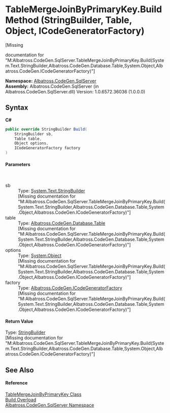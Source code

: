 # TableMergeJoinByPrimaryKey.Build Method (StringBuilder, Table, Object, ICodeGeneratorFactory)
 

\[Missing <summary> documentation for "M:Albatross.CodeGen.SqlServer.TableMergeJoinByPrimaryKey.Build(System.Text.StringBuilder,Albatross.CodeGen.Database.Table,System.Object,Albatross.CodeGen.ICodeGeneratorFactory)"\]

**Namespace:**&nbsp;<a href="N_Albatross_CodeGen_SqlServer.md">Albatross.CodeGen.SqlServer</a><br />**Assembly:**&nbsp;Albatross.CodeGen.SqlServer (in Albatross.CodeGen.SqlServer.dll) Version: 1.0.6572.36036 (1.0.0.0)

## Syntax

**C#**<br />
``` C#
public override StringBuilder Build(
	StringBuilder sb,
	Table table,
	Object options,
	ICodeGeneratorFactory factory
)
```


#### Parameters
&nbsp;<dl><dt>sb</dt><dd>Type: <a href="http://msdn2.microsoft.com/en-us/library/y9sxk6fy" target="_blank">System.Text.StringBuilder</a><br />\[Missing <param name="sb"/> documentation for "M:Albatross.CodeGen.SqlServer.TableMergeJoinByPrimaryKey.Build(System.Text.StringBuilder,Albatross.CodeGen.Database.Table,System.Object,Albatross.CodeGen.ICodeGeneratorFactory)"\]</dd><dt>table</dt><dd>Type: <a href="T_Albatross_CodeGen_Database_Table.md">Albatross.CodeGen.Database.Table</a><br />\[Missing <param name="table"/> documentation for "M:Albatross.CodeGen.SqlServer.TableMergeJoinByPrimaryKey.Build(System.Text.StringBuilder,Albatross.CodeGen.Database.Table,System.Object,Albatross.CodeGen.ICodeGeneratorFactory)"\]</dd><dt>options</dt><dd>Type: <a href="http://msdn2.microsoft.com/en-us/library/e5kfa45b" target="_blank">System.Object</a><br />\[Missing <param name="options"/> documentation for "M:Albatross.CodeGen.SqlServer.TableMergeJoinByPrimaryKey.Build(System.Text.StringBuilder,Albatross.CodeGen.Database.Table,System.Object,Albatross.CodeGen.ICodeGeneratorFactory)"\]</dd><dt>factory</dt><dd>Type: <a href="T_Albatross_CodeGen_ICodeGeneratorFactory.md">Albatross.CodeGen.ICodeGeneratorFactory</a><br />\[Missing <param name="factory"/> documentation for "M:Albatross.CodeGen.SqlServer.TableMergeJoinByPrimaryKey.Build(System.Text.StringBuilder,Albatross.CodeGen.Database.Table,System.Object,Albatross.CodeGen.ICodeGeneratorFactory)"\]</dd></dl>

#### Return Value
Type: <a href="http://msdn2.microsoft.com/en-us/library/y9sxk6fy" target="_blank">StringBuilder</a><br />\[Missing <returns> documentation for "M:Albatross.CodeGen.SqlServer.TableMergeJoinByPrimaryKey.Build(System.Text.StringBuilder,Albatross.CodeGen.Database.Table,System.Object,Albatross.CodeGen.ICodeGeneratorFactory)"\]

## See Also


#### Reference
<a href="T_Albatross_CodeGen_SqlServer_TableMergeJoinByPrimaryKey.md">TableMergeJoinByPrimaryKey Class</a><br /><a href="Overload_Albatross_CodeGen_SqlServer_TableMergeJoinByPrimaryKey_Build.md">Build Overload</a><br /><a href="N_Albatross_CodeGen_SqlServer.md">Albatross.CodeGen.SqlServer Namespace</a><br />